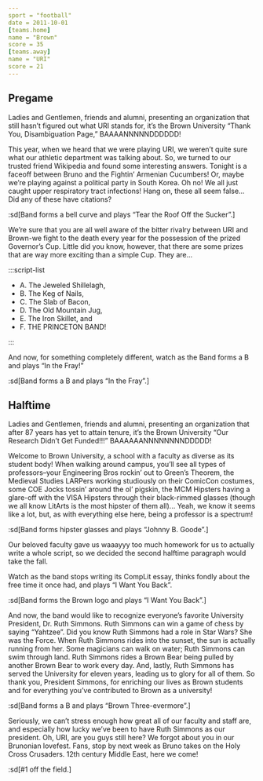```yaml
---
sport = "football"
date = 2011-10-01
[teams.home]
name = "Brown"
score = 35
[teams.away]
name = "URI"
score = 21
---
```


## Pregame

Ladies and Gentlemen, friends and alumni, presenting an organization that still hasn’t figured out what URI stands for, it’s the Brown University “Thank You, Disambiguation Page,” BAAAANNNNNDDDDDD!

This year, when we heard that we were playing URI, we weren’t quite sure what our athletic department was talking about. So, we turned to our trusted friend Wikipedia and found some interesting answers. Tonight is a faceoff between Bruno and the Fightin’ Armenian Cucumbers! Or, maybe we’re playing against a political party in South Korea. Oh no! We all just caught upper respiratory tract infections! Hang on, these all seem false... Did any of these have citations?

:sd[Band forms a bell curve and plays “Tear the Roof Off the Sucker”.]

We’re sure that you are all well aware of the bitter rivalry between URI and Brown-we fight to the death every year for the possession of the prized Governor’s Cup. Little did you know, however, that there are some prizes that are way more exciting than a simple Cup. They are...

:::script-list

- A. The Jeweled Shillelagh,
- B. The Keg of Nails,
- C. The Slab of Bacon,
- D. The Old Mountain Jug,
- E. The Iron Skillet, and
- F. THE PRINCETON BAND!

:::

And now, for something completely different, watch as the Band forms a B and plays “In the Fray!”

:sd[Band forms a B and plays “In the Fray”.]

## Halftime

Ladies and Gentlemen, friends and alumni, presenting an organization that after 87 years has yet to attain tenure, it’s the Brown University “Our Research Didn’t Get Funded!!!” BAAAAAANNNNNNNNDDDDD!

Welcome to Brown University, a school with a faculty as diverse as its student body! When walking around campus, you’ll see all types of professors–your Engineering Bros rockin’ out to Green’s Theorem, the Medieval Studies LARPers working studiously on their ComicCon costumes, some COE Jocks tossin’ around the ol’ pigskin, the MCM Hipsters having a glare-off with the VISA Hipsters through their black-rimmed glasses (though we all know LitArts is the most hipster of them all)... Yeah, we know it seems like a lot, but, as with everything else here, being a professor is a spectrum!

:sd[Band forms hipster glasses and plays “Johnny B. Goode”.]

Our beloved faculty gave us waaayyy too much homework for us to actually write a whole script, so we decided the second halftime paragraph would take the fall.

Watch as the band stops writing its CompLit essay, thinks fondly about the free time it once had, and plays “I Want You Back”.

:sd[Band forms the Brown logo and plays “I Want You Back”.]

And now, the band would like to recognize everyone’s favorite University President, Dr. Ruth Simmons. Ruth Simmons can win a game of chess by saying “Yahtzee”. Did you know Ruth Simmons had a role in Star Wars? She was the Force. When Ruth Simmons rides into the sunset, the sun is actually running from her. Some magicians can walk on water; Ruth Simmons can swim through land. Ruth Simmons rides a Brown Bear being pulled by another Brown Bear to work every day. And, lastly, Ruth Simmons has served the University for eleven years, leading us to glory for all of them. So thank you, President Simmons, for enriching our lives as Brown students and for everything you’ve contributed to Brown as a university!

:sd[Band forms a B and plays “Brown Three-evermore”.]

Seriously, we can’t stress enough how great all of our faculty and staff are, and especially how lucky we’ve been to have Ruth Simmons as our president. Oh, URI, are you guys still here? We forgot about you in our Brunonian lovefest. Fans, stop by next week as Bruno takes on the Holy Cross Crusaders. 12th century Middle East, here we come!

:sd[#1 off the field.]
